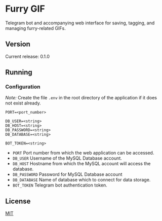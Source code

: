# Furry GIF

Telegram bot and accompanying web interface for saving, tagging, and managing furry-related GIFs.

## Version

Current release: 0.1.0

## Running

### Configuration

*Note:* Create the file `.env` in the root directory of the application if it does not exist already.
```
PORT=<port_number>

DB_USER=<string>
DB_HOST=<string>
DB_PASSWORD=<string>
DB_DATABASE=<string>

BOT_TOKEN=<string>
```
- `PORT` Port number from which the web application can be accessed.
- `DB_USER` Username of the MySQL Database account.
- `DB_HOST` Hostname from which the MySQL account will access the database.
- `DB_PASSWORD` Password for MySQL Database account
- `DB_DATABASE` Name of database which to connect for data storage.
- `BOT_TOKEN` Telegram bot authentication token.

## License

[MIT](LICENSE)
